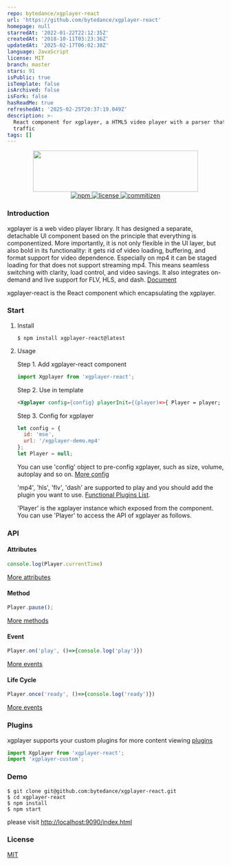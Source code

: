 ```yaml
---
repo: bytedance/xgplayer-react
url: 'https://github.com/bytedance/xgplayer-react'
homepage: null
starredAt: '2022-01-22T22:12:35Z'
createdAt: '2018-10-11T03:23:36Z'
updatedAt: '2025-02-17T06:02:38Z'
language: JavaScript
license: MIT
branch: master
stars: 91
isPublic: true
isTemplate: false
isArchived: false
isFork: false
hasReadMe: true
refreshedAt: '2025-02-25T20:37:19.049Z'
description: >-
  React component for xgplayer, a HTML5 video player with a parser that saves
  traffic
tags: []
---
```


<div align="center">
    <img src="https://raw.githubusercontent.com/bytedance/xgplayer/master/xgplayer.png" width="384" height="96">
</div>
<div align="center">
    <a href="https://www.npmjs.com/package/xgplayer-react" target="_blank">
        <img src="https://img.shields.io/npm/v/xgplayer-react.svg" alt="npm">
    </a>
    <a href="https://www.npmjs.com/package/xgplayer-react" target="_blank">
        <img src="https://img.shields.io/npm/l/xgplayer-react.svg" alt="license">
    </a>
    <a href="http://commitizen.github.io/cz-cli/">
        <img src="https://img.shields.io/badge/commitizen-friendly-brightgreen.svg" alt="commitizen">
    </a>
</div>

### Introduction

xgplayer is a web video player library. It has designed a separate, detachable UI component based on the principle that everything is componentized. More importantly, it is not only flexible in the UI layer, but also bold in its functionality: it gets rid of video loading, buffering, and format support for video dependence. Especially on mp4
it can be staged loading for that does not support streaming mp4. This means seamless switching with clarity, load control, and video savings. It also integrates on-demand and live support for FLV, HLS, and dash. [Document](http://h5player.bytedance.com/en/)

xgplayer-react is the React component which encapsulating the xgplayer.

### Start

1. Install

    ```
    $ npm install xgplayer-react@latest
    ```

2. Usage

    Step 1. Add xgplayer-react component
    ```js
    import Xgplayer from 'xgplayer-react';
    ```

    Step 2. Use in template
    ```html
    <Xgplayer config={config} playerInit={(player)=>{ Player = player; }} />
    ```

    Step 3. Config for xgplayer
    ```js
    let config = {
      id: 'mse',
      url: '/xgplayer-demo.mp4'
    };
    let Player = null;
    ```
    You can use 'config' object to pre-config xgplayer, such as size, volume, autoplay and so on. [More config](http://h5player.bytedance.com/en/config/)

    'mp4', 'hls', 'flv', 'dash' are supported to play and you should add the plugin you want to use. [Functional Plugins List](http://h5player.bytedance.com/en/plugins/#functional-plugins-list).

    'Player' is the xgplayer instance which exposed from the component. You can use 'Player' to access the API of xgplayer as follows.


### API

#### Attributes

```js
console.log(Player.currentTime)
```
[More attributes](http://h5player.bytedance.com/en/api/#attributes)

#### Method

```js
Player.pause();
```
[More methods](http://h5player.bytedance.com/en/api/#method)

#### Event

```js
Player.on('play', ()=>{console.log('play')})
```
[More events](http://h5player.bytedance.com/en/api/#event)

#### Life Cycle

```js
Player.once('ready', ()=>{console.log('ready')})
```
[More events](http://h5player.bytedance.com/en/api/#life-cycle)


### Plugins

xgplayer supports your custom plugins for more content viewing [plugins](http://h5player.bytedance.com/en/plugins/)

```js
import Xgplayer from 'xgplayer-react';
import 'xgplayer-custom';
```

### Demo

```
$ git clone git@github.com:bytedance/xgplayer-react.git
$ cd xgplayer-react
$ npm install
$ npm start
```

please visit [http://localhost:9090/index.html](http://localhost:9090/index.html)


### License

[MIT](http://opensource.org/licenses/MIT)

